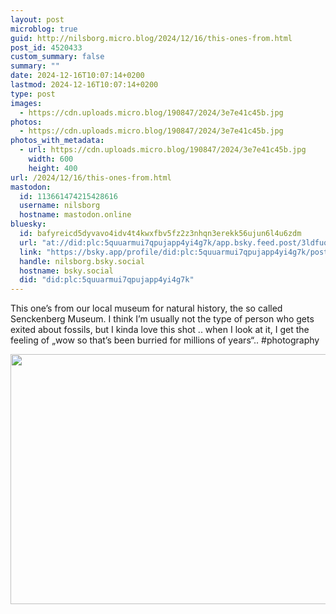 ```yaml
---
layout: post
microblog: true
guid: http://nilsborg.micro.blog/2024/12/16/this-ones-from.html
post_id: 4520433
custom_summary: false
summary: ""
date: 2024-12-16T10:07:14+0200
lastmod: 2024-12-16T10:07:14+0200
type: post
images:
  - https://cdn.uploads.micro.blog/190847/2024/3e7e41c45b.jpg
photos:
  - https://cdn.uploads.micro.blog/190847/2024/3e7e41c45b.jpg
photos_with_metadata:
  - url: https://cdn.uploads.micro.blog/190847/2024/3e7e41c45b.jpg
    width: 600
    height: 400
url: /2024/12/16/this-ones-from.html
mastodon:
  id: 113661474215428616
  username: nilsborg
  hostname: mastodon.online
bluesky:
  id: bafyreicd5dyvavo4idv4t4kwxfbv5fz2z3nhqn3erekk56ujun6l4u6zdm
  url: "at://did:plc:5quuarmui7qpujapp4yi4g7k/app.bsky.feed.post/3ldfuqfrzor2u"
  link: "https://bsky.app/profile/did:plc:5quuarmui7qpujapp4yi4g7k/post/3ldfuqfrzor2u"
  handle: nilsborg.bsky.social
  hostname: bsky.social
  did: "did:plc:5quuarmui7qpujapp4yi4g7k"
---
```


This one’s from our local museum for natural history, the so called Senckenberg Museum.
I think I’m usually not the type of person who gets exited about fossils, but I kinda love this shot .. when I look at it, I get the feeling of „wow so that’s been burried for millions of years“.. #photography

<img src="images/2024/3e7e41c45b.jpg" width="600" height="400" alt="">
